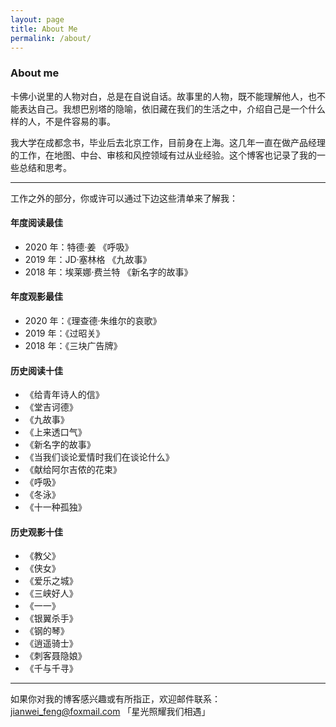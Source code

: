 ```yaml
---
layout: page
title: About Me
permalink: /about/
---
```


### About me

卡佛小说里的人物对白，总是在自说自话。故事里的人物，既不能理解他人，也不能表达自己。我想巴别塔的隐喻，依旧藏在我们的生活之中，介绍自己是一个什么样的人，不是件容易的事。

我大学在成都念书，毕业后去北京工作，目前身在上海。这几年一直在做产品经理的工作，在地图、中台、审核和风控领域有过从业经验。这个博客也记录了我的一些总结和思考。


---


工作之外的部分，你或许可以通过下边这些清单来了解我：

#### 年度阅读最佳
* 2020 年：特德·姜 《呼吸》
* 2019 年：JD·塞林格 《九故事》
* 2018 年：埃莱娜·费兰特 《新名字的故事》

#### 年度观影最佳
* 2020 年：《理查德·朱维尔的哀歌》
* 2019 年：《过昭关》
* 2018 年：《三块广告牌》

#### 历史阅读十佳
* 《给青年诗人的信》
* 《堂吉诃德》
* 《九故事》
* 《上来透口气》
* 《新名字的故事》
* 《当我们谈论爱情时我们在谈论什么》
* 《献给阿尔吉侬的花束》
* 《呼吸》
* 《冬泳》
* 《十一种孤独》

#### 历史观影十佳
* 《教父》
* 《侠女》
* 《爱乐之城》
* 《三峡好人》
* 《一一》
* 《银翼杀手》
* 《钢的琴》
* 《逍遥骑士》
* 《刺客聂隐娘》
* 《千与千寻》


---


如果你对我的博客感兴趣或有所指正，欢迎邮件联系：jianwei_feng@foxmail.com 「星光照耀我们相遇」
